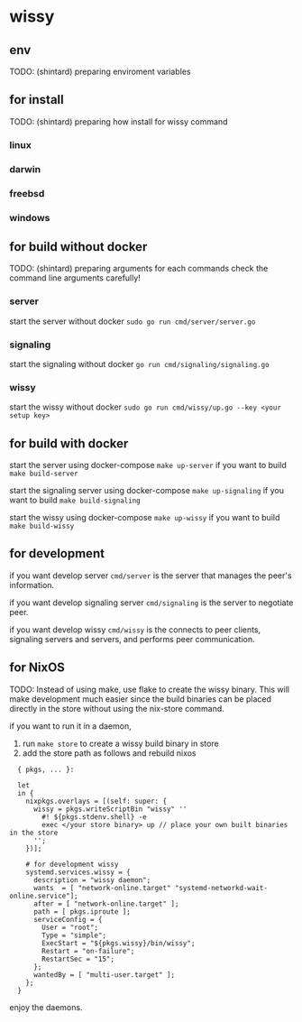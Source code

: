# wissy


## env
TODO: (shintard) preparing enviroment variables

## for install
TODO: (shintard) preparing how install for wissy command
### linux

### darwin

### freebsd

### windows

## for build without docker
TODO: (shintard) preparing arguments for each commands
check the command line arguments carefully!

### server
start the server without docker
`sudo go run cmd/server/server.go`

### signaling
start the signaling without docker
`go run cmd/signaling/signaling.go`

### wissy
start the wissy without docker
`sudo go run cmd/wissy/up.go --key <your setup key>`

## for build with docker
start the server using docker-compose
`make up-server`
if you want to build
`make build-server`

start the signaling server using docker-compose
`make up-signaling`
if you want to build
`make build-signaling`

start the wissy using docker-compose
`make up-wissy`
if you want to build
`make build-wissy`

## for development
if you want develop server
`cmd/server` is the server that manages the peer's information.

if you want develop signaling server
`cmd/signaling` is the server to negotiate peer.

if you want develop wissy
`cmd/wissy` is the connects to peer clients, signaling servers and servers, and performs peer communication.

## for NixOS
TODO: Instead of using make, use flake to create the wissy binary. This will make development much easier since the build binaries can be placed directly in the store without using the nix-store command.

if you want to run it in a daemon,
1. run `make store` to create a wissy build binary in store
2. add the store path as follows and rebuild nixos

```
  { pkgs, ... }:

  let
  in {
    nixpkgs.overlays = [(self: super: {
      wissy = pkgs.writeScriptBin "wissy" ''
        #! ${pkgs.stdenv.shell} -e
        exec </your store binary> up // place your own built binaries in the store
      '';
    })];
  
    # for development wissy
    systemd.services.wissy = {
      description = "wissy daemon";
      wants  = [ "network-online.target" "systemd-networkd-wait-online.service"];
      after = [ "network-online.target" ];
      path = [ pkgs.iproute ];
      serviceConfig = {
        User = "root";
        Type = "simple";
        ExecStart = "${pkgs.wissy}/bin/wissy";
        Restart = "on-failure";
        RestartSec = "15";
      };
      wantedBy = [ "multi-user.target" ];
    };
  }

```

enjoy the daemons.
